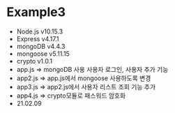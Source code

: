 Example3
======================

* Node.js v10.15.3
* Express v4.17.1
* mongoDB v4.4.3
* mongoose v5.11.15
* crypto v1.0.1
* app.js => mongoDB 사용 사용자 로그인, 사용자 추가 기능
* app2.js => app.js에서 mongoose 사용하도록 변경
* app3.js => app2.js에서 사용자 리스트 조회 기능 추가
* app4.js => crypto모듈로 패스워드 암호화
* 21.02.09